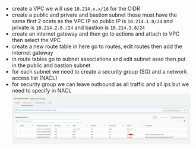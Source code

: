 - create a VPC we will use `10.214.x.x/16` for the CIDR
- create a public and private and bastion subnet these must have the same first 2 ocets as the VPC IP so public IP is `10.214.1.0/24` and private is `10.214.2.0./24` and bastion is `10.214.3.0/24`
- create an internet gateway and then go to actions and attach to VPC then select the VPC 
- create a new route table in here go to routes, edit routes then add the internet gateway
- in route tables go to subnet associations and edit subnet asso then put in the public and bastion subnet
- for each subnet we need to create a security group (SG) and a network access list (NACL)
- for security group we can leave outbound as all traffic and all ips but we need to specify in NACL
![sg-public](sg-app.png)
